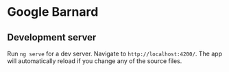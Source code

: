 # Google Barnard

## Development server

Run `ng serve` for a dev server. Navigate to `http://localhost:4200/`. The app will automatically reload if you change any of the source files.
